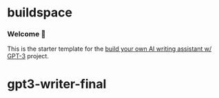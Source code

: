 # buildspace 
### Welcome 👋
This is the starter template for the [build your own AI writing assistant w/ GPT-3](https://buildspace.so/builds/ai-writer) project.
# gpt3-writer-final
